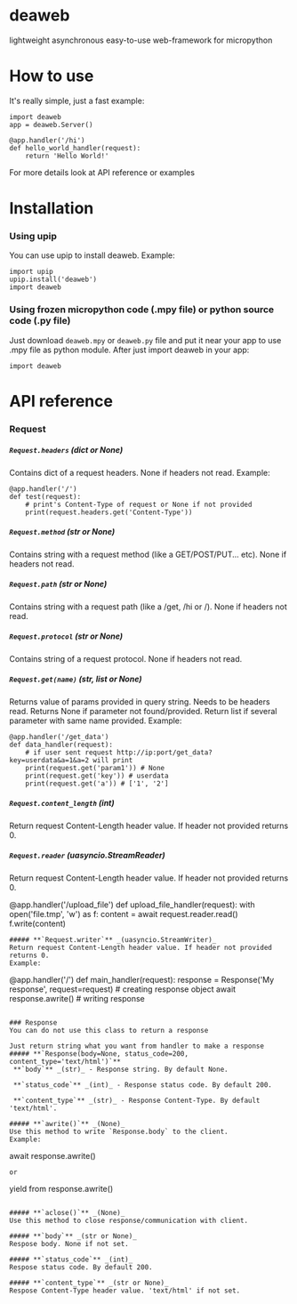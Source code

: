 # deaweb
lightweight asynchronous easy-to-use web-framework for micropython

# How to use
It's really simple, just a fast example:
```
import deaweb
app = deaweb.Server()

@app.handler('/hi')
def hello_world_handler(request):
    return 'Hello World!'
```
For more details look at API reference or examples

# Installation 
### Using upip
You can use upip to install deaweb. Example: 
```
import upip
upip.install('deaweb')
import deaweb
```
### Using frozen micropython code (.mpy file) or python source code (.py file)
Just download `deaweb.mpy` or `deaweb.py` file and put it near your app to use .mpy file as python module.
After just import deaweb in your app:
```
import deaweb
```

# API reference
### Request
##### **`Request.headers`** _(dict or None)_
Contains dict of a request headers. None if headers not read.
Example:
```
@app.handler('/')
def test(request):
    # print's Content-Type of request or None if not provided
    print(request.headers.get('Content-Type'))
```       
##### **`Request.method`** _(str or None)_
Contains string with a request method (like a GET/POST/PUT... etc). None if headers not read.

##### **`Request.path`** _(str or None)_
Contains string with a request path (like a /get, /hi or /). None if headers not read.

##### **`Request.protocol`** _(str or None)_
Contains string of a request protocol. None if headers not read.

##### **`Request.get(name)`** _(str, list or None)_
Returns value of params provided in query string. Needs to be headers read.
Returns None if parameter not found/provided.
Return list if several parameter with same name provided.
Example:
```
@app.handler('/get_data')
def data_handler(request):
    # if user sent request http://ip:port/get_data?key=userdata&a=1&a=2 will print
    print(request.get('param1')) # None
    print(request.get('key')) # userdata
    print(request.get('a')) # ['1', '2']
```

##### **`Request.content_length`** _(int)_
Return request Content-Length header value. If header not provided returns 0.

##### **`Request.reader`** _(uasyncio.StreamReader)_
Return request Content-Length header value. If header not provided returns 0.

@app.handler('/upload_file')
def upload_file_handler(request):
with open('file.tmp', 'w') as f:
    content = await request.reader.read()
    f.write(content)
```
##### **`Request.writer`** _(uasyncio.StreamWriter)_
Return request Content-Length header value. If header not provided returns 0.
Example:
```
@app.handler('/')
def main_handler(request):
    response = Response('My response', request=request) # creating response object
    await response.awrite() # writing response
```

### Response
You can do not use this class to return a response

Just return string what you want from handler to make a response
##### **`Response(body=None, status_code=200, content_type='text/html')`**
 **`body`** _(str)_ - Response string. By default None.
 
 **`status_code`** _(int)_ - Response status code. By default 200.
 
 **`content_type`** _(str)_ - Response Content-Type. By default 'text/html'.

##### **`awrite()`** _(None)_
Use this method to write `Response.body` to the client.
Example:

```
await response.awrite()
```
or
```
yield from response.awrite()
```

##### **`aclose()`** _(None)_
Use this method to close response/communication with client.

##### **`body`** _(str or None)_
Respose body. None if not set.

##### **`status_code`** _(int)_
Respose status code. By default 200.

##### **`content_type`** _(str or None)_
Respose Content-Type header value. 'text/html' if not set.
